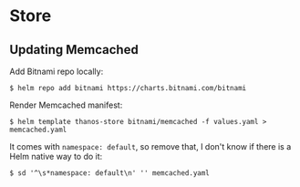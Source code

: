 # Store
## Updating Memcached

Add Bitnami repo locally:

```
$ helm repo add bitnami https://charts.bitnami.com/bitnami
```

Render Memcached manifest:

```
$ helm template thanos-store bitnami/memcached -f values.yaml > memcached.yaml
```

It comes with `namespace: default`, so remove that, I don't know if there is a
Helm native way to do it:

```
$ sd '^\s*namespace: default\n' '' memcached.yaml
```
